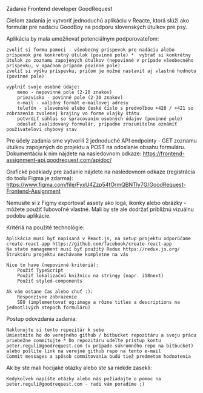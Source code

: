Zadanie Frontend developer GoodRequest

Cieľom zadania je vytvoriť jednoduchú aplikáciu v Reacte, ktorá slúži ako formulár pre nadáciu GoodBoy na podporu slovenských útulkov pre psy.

Aplikácia by mala umožňovať potenciálnym podporovateľom:

    zvoliť si formu pomoci - všeobecný príspevok pre nadáciu alebo príspevok pre konkretný útulok (povinné pole) *  vybrať si konkrétny útulok zo zoznamu zapojených útulkov (nepovinné v prípade všeobecného príspevku, v opačnom prípade povinné pole)
    zvoliť si výšku príspevku, pričom je možné nastaviť aj vlastnú hodnotu (povinné pole)

    vyplniť svoje osobné údaje:
        meno - nepovinné pole (2-20 znakov)
        priezvisko - povinné pole (2-30 znakov)
        e-mail - validný formát e-mailovej adresy
        telefón - slovenské alebo české číslo s predvoľbou +420 / +421 so zobrazením zvolenej krajiny vo forme vlajky štátu
        potvrdiť súhlas so spracovaním osobných údajov (povinné pole)
        odoslať zvalidovaný formulár, prípadne zrozumiteľne oznámiť používateľovi chybový stav

Pre účely zadania sme vytvorili 2 jednoduché API endpointy - GET zoznamu útulkov zapojených do projektu a POST na odoslanie obsahu formuláru. Dokumentáciu k nim nájdete na nasledovnom odkaze: https://frontend-assignment-api.goodrequest.com/apidoc/

Grafické podklady pre zadanie nájdete na nasledovnom odkaze (registrácia do toolu Figma je zdarma): https://www.figma.com/file/FyxU4Zzp54tOrmQBNTly7G/GoodRequest-Frontend-Assignment

Nemusíte si z Figmy exportovať assety ako logá, ikonky alebo obrázky - môžete použiť ľubovoľné vlastné. Mali by ste ale dodržať približnú vizuálnu podobu aplikácie.

Kritériá na použité technológie:

    Aplikácia musí byť napísaná v React.js, na setup projektu odporúčame create-react-app https://github.com/facebook/create-react-app
    Na state management musí byť použitý Redux https://redux.js.org/
    Štruktúru projektu nechávame kompletne na vás

    Nice to have (nepovinné kritériá):
        Použiť TypeScript
        Použiť lokalizačnú knižnicu na stringy (napr. i18next)
        Použiť styled-components

    Ak vám ostane čas alebo chuť :):
        Responzívne zobrazenie
        SEO (implementovať og:image a rôzne titles a descriptions na jednotlivých stepoch formuláru)

Postup odovzdania zadania:

    Naklonujte si tento repozitár k sebe
    Umiestnite ho do verejného github / bitbucket repozitáru a svoju prácu priebežne commitujte * Do repozitáru udeľte prístup kontu peter.reguli@goodrequest.com (v prípade súkromného repo na bitbucket) alebo pošlite link na verejné github repo na tento e-mail
    Commit messages a spôsob commitovania budú tiež predmetom hodnotenia

Ak by ste mali hocijaké otázky alebo ste sa niekde zasekli:

    Kedykoľvek napíšte otázky alebo nás požiadajte o pomoc na peter.reguli@goodrequest.com - radi vám poradíme ;)
